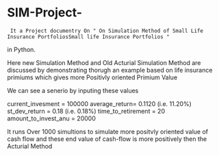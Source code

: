 # SIM-Project-
     It a Project documentry On " On Simulation Method of Small Life Insurance PortfoliosSmall life Insurance Portfolios "
in Python.

Here new Simulation Method and Old Acturial Simulation Method are discussed by demonstrating thorugh an example based on life insurance 
primiums which gives more Positivly oriented Primium Value

We can see a senerio by inputing these values 

current_invesment = 100000
average_return= 0.1120 (i.e. 11.20%)
st_dev_return = 0.18 (i.e. 0.18%)
time_to_retirement = 20
amount_to_invest_anu = 20000

It runs Over 1000 simultions to simulate more positvly oriented value of cash flow
and these end value of cash-flow is more positively then the Acturial Method

